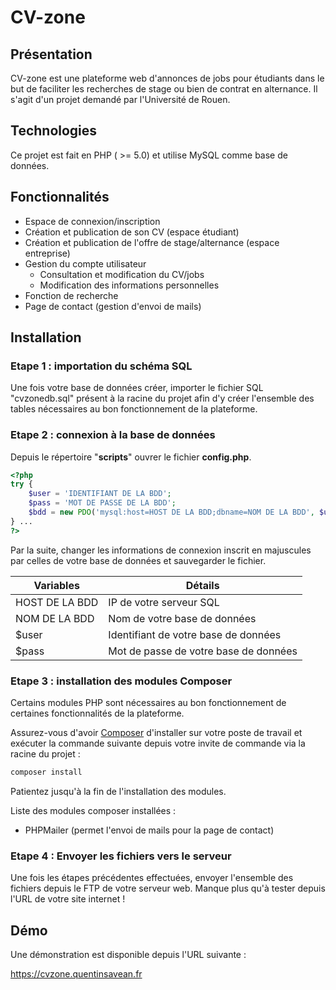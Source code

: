# CV-zone

## Présentation

CV-zone est une plateforme web d'annonces de jobs pour étudiants dans le but de faciliter les recherches de stage ou bien de contrat en alternance. Il s'agit d'un projet demandé par l'Université de Rouen.

## Technologies

Ce projet est fait en PHP ( >= 5.0) et utilise MySQL comme base de données.

## Fonctionnalités

- Espace de connexion/inscription
- Création et publication de son CV (espace étudiant)
- Création et publication de l'offre de stage/alternance (espace entreprise)
- Gestion du compte utilisateur
    - Consultation et modification du CV/jobs 
    - Modification des informations personnelles
- Fonction de recherche
- Page de contact (gestion d'envoi de mails)

## Installation

### Etape 1 : importation du schéma SQL

Une fois votre base de données créer, importer le fichier SQL "cvzonedb.sql" présent à la racine du projet afin d'y créer l'ensemble des tables nécessaires au bon fonctionnement de la plateforme.

### Etape 2 : connexion à la base de données

Depuis le répertoire "**scripts**" ouvrer le fichier **config.php**.

```php
<?php
try {
    $user = 'IDENTIFIANT DE LA BDD';
    $pass = 'MOT DE PASSE DE LA BDD';
    $bdd = new PDO('mysql:host=HOST DE LA BDD;dbname=NOM DE LA BDD', $user, $pass);
} ...
?>
```

Par la suite, changer les informations de connexion inscrit en majuscules par celles de votre base de données et sauvegarder le fichier.

| Variables  | Détails  |
|---|---|
| HOST DE LA BDD  | IP de votre serveur SQL  |
| NOM DE LA BDD  | Nom de votre base de données  | 
| $user  | Identifiant de votre base de données |
| $pass | Mot de passe de votre base de données | 

### Etape 3 : installation des modules Composer

Certains modules PHP sont nécessaires au bon fonctionnement de certaines fonctionnalités de la plateforme.

Assurez-vous d'avoir [Composer](https://getcomposer.org/) d'installer sur votre poste de travail et exécuter la commande suivante depuis votre invite de commande via la racine du projet :

```sh
composer install
```

Patientez jusqu'à la fin de l'installation des modules.

Liste des modules composer installées :

- PHPMailer (permet l'envoi de mails pour la page de contact)

### Etape 4 : Envoyer les fichiers vers le serveur

Une fois les étapes précédentes effectuées, envoyer l'ensemble des fichiers depuis le FTP de votre serveur web. Manque plus qu'à tester depuis l'URL de votre site internet !

## Démo

Une démonstration est disponible depuis l'URL suivante :

https://cvzone.quentinsavean.fr
